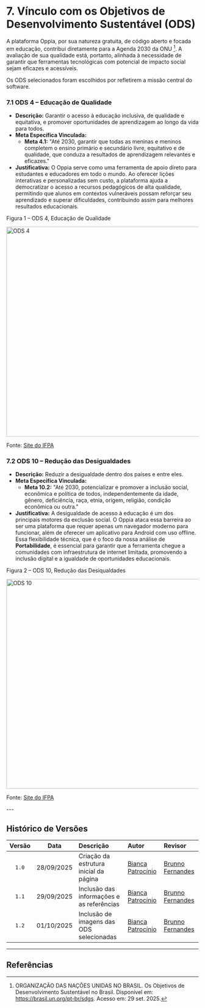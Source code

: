 # 7. Vínculo com os Objetivos de Desenvolvimento Sustentável (ODS)

A plataforma Oppia, por sua natureza gratuita, de código aberto e focada em educação, contribui diretamente para a Agenda 2030 da ONU [^1]. A avaliação de sua qualidade está, portanto, alinhada à necessidade de garantir que ferramentas tecnológicas com potencial de impacto social sejam eficazes e acessíveis.

Os ODS selecionados foram escolhidos por refletirem a missão central do software.

### 7.1 ODS 4 – Educação de Qualidade
* **Descrição:** Garantir o acesso à educação inclusiva, de qualidade e equitativa, e promover oportunidades de aprendizagem ao longo da vida para todos.
* **Meta Específica Vinculada:**
    * **Meta 4.1:** "Até 2030, garantir que todas as meninas e meninos completem o ensino primário e secundário livre, equitativo e de qualidade, que conduza a resultados de aprendizagem relevantes e eficazes."
* **Justificativa:** O Oppia serve como uma ferramenta de apoio direto para estudantes e educadores em todo o mundo. Ao oferecer lições interativas e personalizadas sem custo, a plataforma ajuda a democratizar o acesso a recursos pedagógicos de alta qualidade, permitindo que alunos em contextos vulneráveis possam reforçar seu aprendizado e superar dificuldades, contribuindo assim para melhores resultados educacionais.
<div class="figure">
  <p class="figure-title">Figura 1 – ODS 4, Educação de Qualidade</p>
  <img src="https://ufpa.br/wp-content/uploads/2023/11/ODS4_Educacao-de-Qualidade_Portal.png" alt="ODS 4" width="550">
  <p class="figure-source">Fonte: <a href="https://ufpa.br/ods-4-educacao-de-qualidade/" target="_blank">Site do IFPA</a></p>
</div>


### 7.2 ODS 10 – Redução das Desigualdades
* **Descrição:** Reduzir a desigualdade dentro dos países e entre eles.
* **Meta Específica Vinculada:**
    * **Meta 10.2:** "Até 2030, potencializar e promover a inclusão social, econômica e política de todos, independentemente da idade, gênero, deficiência, raça, etnia, origem, religião, condição econômica ou outra."
* **Justificativa:** A desigualdade de acesso à educação é um dos principais motores da exclusão social. O Oppia ataca essa barreira ao ser uma plataforma que requer apenas um navegador moderno para funcionar, além de oferecer um aplicativo para Android com uso offline. Essa flexibilidade técnica, que é o foco da nossa análise de **Portabilidade**, é essencial para garantir que a ferramenta chegue a comunidades com infraestrutura de internet limitada, promovendo a inclusão digital e a igualdade de oportunidades educacionais.
<div class="figure">
  <p class="figure-title">Figura 2 – ODS 10, Redução das Desiqualdades</p>
  <img src="https://ufpa.br/wp-content/uploads/2023/11/ODS10_Portal.png" alt="ODS 10" width="550">
  <p class="figure-source">Fonte: <a href="https://ufpa.br/ods-10-reducao-das-desigualdades/" target="_blank">Site do IFPA</a></p>
</div>
---

## Histórico de Versões

| Versão | Data | Descrição | Autor | Revisor |
| :---: | :---: | :--- | :--- | :--- |
| `1.0` | 28/09/2025 | Criação da estrutura inicial da página | [Bianca Patrocínio](https://github.com/BiancaPatrocinio7) | [Brunno Fernandes](https://github.com/brunnoff) |
| `1.1` | 29/09/2025 | Inclusão das informações e as referências | [Bianca Patrocínio](https://github.com/BiancaPatrocinio7) | [Brunno Fernandes](https://github.com/brunnoff) |
| `1.2` | 01/10/2025 | Inclusão de imagens das ODS selecionadas | [Bianca Patrocínio](https://github.com/BiancaPatrocinio7) | [Brunno Fernandes](https://github.com/brunnoff) |


---

## Referências

[^1]: ORGANIZAÇÃO DAS NAÇÕES UNIDAS NO BRASIL. Os Objetivos de Desenvolvimento Sustentável no Brasil. Disponível em: https://brasil.un.org/pt-br/sdgs. Acesso em: 29 set. 2025.
